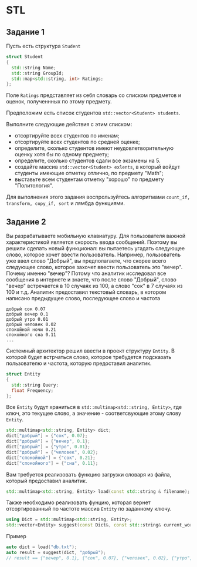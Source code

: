 # STL

## Задание 1
Пусть есть структура `Student`
```cpp
struct Student
{
  std::string Name;
  std::string GroupId;
  std::map<std::string, int> Ratings;
};
```
Поле `Ratings` представляет из себя словарь со списком предметов и оценок, полученнных по этому предмету.

Предположим есть список студентов `std::vector<Student> students`.

Выполните следующие действия с этим списком:
* отсортируйте всех студентов по именам;
* отсортируйте всех студентов по средней оценке;
* определите, сколько студентов имеют неудовлетворительную оценку хотя бы по одному предмету;
* определите, сколько студентов сдали все экзамены на 5.
* создайте массив `std::vector<Student> exlents`, в который войдут студенты имеющие отметку отлично, по предмету "Math";
* выставьте всем студентам отметку "хорошо" по предмету "Политология".

Для выполнения этого задания воспрользуйтесь алгоритмами `count_if, transform, copy_if, sort` и лямбда функциями.


## Задание 2
Вы разрабатываете мобильную клавиатуру. Для пользователя важной характеристикой является скорость ввода сообщений. Поэтому вы решили сделать новый функционал: вы пытаетесь угадать следующее слово, которое хочет ввести пользователь. Например, пользователь уже ввел слово "Добрый", вы предполагаете, что скорее всего следующее слово, которое захочет ввести пользователь это "вечер". Почему именно "вечер"? Потому что аналитик исследовал все сообщения в интернете и знаете, что после слово "Добрый", слово "вечер" встречается в 10 случаях из 100, а слово "сок" в 7 случаях из 100 и т.д. Аналитик предоставил текстовый словарь, в котором написано предыдущее слово, последующее слово и частота
```
добрый сок 0.07
добрый вечер 0.1
добрый утро 0.01
добрый человек 0.02
спокойной ночи 0.21
спокойного сна 0.11
...
```

Системный архитектор решил ввести в проект структуру `Entity`. В которой будет встрчаться слово, которое требудется подсказать пользователю и частота, которую предоставил аналитик.
```cpp
struct Entity
{
  std::string Query;
  float Frequency;
};
```

Все `Entity` будут храниться в `std::multimap<std::string, Entity>`, где ключ, это текущее слово, а значение - соответсвующие этому слову `Entity`.

```cpp
std::multimap<std::string, Entity> dict;
dict["добрый"] = {"сок", 0.07};
dict["добрый"] = {"вечер", 0.1};
dict["добрый"] = {"утро", 0.01};
dict["добрый"] = {"человек", 0.02};
dict["спокойной"] = {"сок", 0.21};
dict["спокойного"] = {"сна", 0.11};
```

Вам требуется реализовать функцию загрузки словаря из файла, который предоставил аналитик.
```cpp
std::multimap<std::string, Entity> load(const std::string & filename);
```

Также необходимо реализовать фунцию, которая вернет отсортированный по частоте массив `Entity` по заданному ключу.
```cpp
using Dict = std::multimap<std::string, Entity>;
std::vector<Entity> suggest(const Dict&, const std::string& current_word);
```
Пример
```cpp
auto dict = load("db.txt");
auto result = suggest(dict, "добрый");
// result == {"вечер", 0.1}, {"сок", 0.07}, {"человек", 0.02}, {"утро", 0.01}
```
